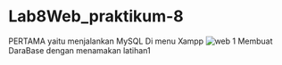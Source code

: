 # Lab8Web_praktikum-8
PERTAMA yaitu menjalankan MySQL Di menu Xampp
![web 1](https://user-images.githubusercontent.com/56400200/120879722-92761580-c5ef-11eb-9052-0b193b497600.PNG)
Membuat DaraBase dengan menamakan latihan1
